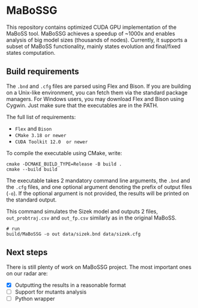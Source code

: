 # MaBoSSG

This repository contains optimized CUDA GPU implementation of the MaBoSS tool. MaBoSSG achieves a speedup of ~1000x and enables analysis of big model sizes (thousands of nodes). Currently, it supports a subset of MaBoSS functionality, mainly states evolution and final/fixed states computation.

## Build requirements

The `.bnd` and `.cfg` files are parsed using Flex and Bison. If you are building on a Unix-like environment, you can fetch them via the standard package managers. For Windows users, you may download Flex and Bison using Cygwin. Just make sure that the executables are in the PATH.

The full list of requirements:
- `Flex` and `Bison`
- `CMake 3.18 or newer` 
- `CUDA Toolkit 12.0  or newer`


To compile the executable using CMake, write:
```
cmake -DCMAKE_BUILD_TYPE=Release -B build .
cmake --build build
``` 

The executable takes 2 mandatory command line arguments, the `.bnd` and the `.cfg` files, and one optional argument denoting the prefix of output files (`-o`). If the optional argument is not provided, the results will be printed on the standard output.

This command simulates the Sizek model and outputs 2 files, `out_probtraj.csv` and `out_fp.csv` similarly as in the original MaBoSS. 
```
# run
build/MaBoSSG -o out data/sizek.bnd data/sizek.cfg
```

## Next steps

There is still plenty of work on MaBoSSG project. The most important ones on our radar are:
- [x] Outputting the results in a reasonable format
- [ ] Support for mutants analysis 
- [ ] Python wrapper 
